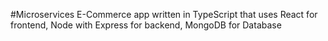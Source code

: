 #Microservices E-Commerce app written in TypeScript that uses React for frontend, Node with Express for backend, MongoDB for Database

